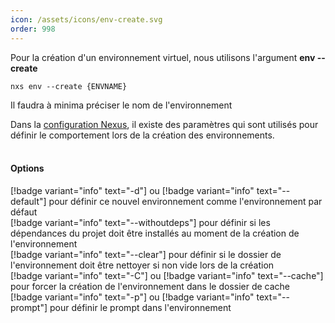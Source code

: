 ```yaml
---
icon: /assets/icons/env-create.svg
order: 998
---
```

Pour la création d'un environnement virtuel, nous utilisons l'argument **env --create**

```console
nxs env --create {ENVNAME}
```

Il faudra à minima préciser le nom de l'environnement

Dans la [configuration Nexus](/Architecture/Configuration.md), il existe des paramètres qui sont utilisés pour définir le comportement lors de la création des environnements.
<br><br>
#### Options

[!badge variant="info" text="-d"] ou [!badge variant="info" text="--default"] pour définir ce nouvel environnement comme l'environnement par défaut<br>
[!badge variant="info" text="--withoutdeps"] pour définir si les dépendances du projet doit être installés au moment de la création de l'environnement<br>
[!badge variant="info" text="--clear"] pour définir si le dossier de l'environnement doit être nettoyer si non vide lors de la création<br>
[!badge variant="info" text="-C"] ou [!badge variant="info" text="--cache"] pour forcer la création de l'environnement dans le dossier de cache<br>
[!badge variant="info" text="-p"] ou [!badge variant="info" text="--prompt"] pour définir le prompt dans l'environnement<br>